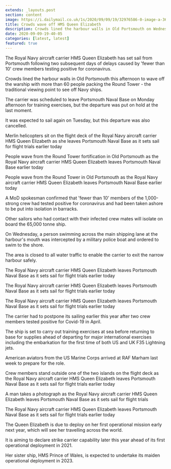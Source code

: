 ```yaml
---
extends: _layouts.post
section: content
image: https://i.dailymail.co.uk/1s/2020/09/09/19/32976586-0-image-a-36_1599676185999.jpg 
title: Crowds wave off HMS Queen Elizabeth 
description: Crowds lined the harbour walls in Old Portsmouth on Wednesday afternoon to wave off the warship with more than 60 people packing the Round Tower - the traditional viewing point to see off Navy ships. 
date: 2020-09-09-19-40-05 
categories: [latest, latest] 
featured: true 
--- 
```

The Royal Navy aircraft carrier HMS Queen Elizabeth has set sail from Portsmouth following two subsequent days of delays caused by 'fewer than 10' crew members testing positive for coronavirus.

Crowds lined the harbour walls in Old Portsmouth this afternoon to wave off the warship with more than 60 people packing the Round Tower - the traditional viewing point to see off Navy ships.

The carrier was scheduled to leave Portsmouth Naval Base on Monday afternoon for training exercises, but the departure was put on hold at the last moment.

It was expected to sail again on Tuesday, but this departure was also cancelled.

Merlin helicopters sit on the flight deck of the Royal Navy aircraft carrier HMS Queen Elizabeth as she leaves Portsmouth Naval Base as it sets sail for flight trials earlier today

People wave from the Round Tower fortification in Old Portsmouth as the Royal Navy aircraft carrier HMS Queen Elizabeth leaves Portsmouth Naval Base earlier today

People wave from the Round Tower in Old Portsmouth as the Royal Navy aircraft carrier HMS Queen Elizabeth leaves Portsmouth Naval Base earlier today 

A MoD spokesman confirmed that 'fewer than 10' members of the 1,000-strong crew had tested positive for coronavirus and had been taken ashore to be put into isolation in barracks.

Other sailors who had contact with their infected crew mates will isolate on board the 65,000 tonne ship.

On Wednesday, a person swimming across the main shipping lane at the harbour's mouth was intercepted by a military police boat and ordered to swim to the shore.

The area is closed to all water traffic to enable the carrier to exit the narrow harbour safely.

The Royal Navy aircraft carrier HMS Queen Elizabeth leaves Portsmouth Naval Base as it sets sail for flight trials earlier today 

The Royal Navy aircraft carrier HMS Queen Elizabeth leaves Portsmouth Naval Base as it sets sail for flight trials earlier today 

The Royal Navy aircraft carrier HMS Queen Elizabeth leaves Portsmouth Naval Base as it sets sail for flight trials earlier today 

The carrier had to postpone its sailing earlier this year after two crew members tested positive for Covid-19 in April.

The ship is set to carry out training exercises at sea before returning to base for supplies ahead of departing for major international exercises including the embarkation for the first time of both US and UK F35 Lightning jets. 

American aviators from the US Marine Corps arrived at RAF Marham last week to prepare for the role. 

Crew members stand outside one of the two islands on the flight deck as the Royal Navy aircraft carrier HMS Queen Elizabeth leaves Portsmouth Naval Base as it sets sail for flight trials earlier today 

A man takes a photograph as the Royal Navy aircraft carrier HMS Queen Elizabeth leaves Portsmouth Naval Base as it sets sail for flight trials

The Royal Navy aircraft carrier HMS Queen Elizabeth leaves Portsmouth Naval Base as it sets sail for flight trials earlier today 

The Queen Elizabeth is due to deploy on her first operational mission early next year, which will see her travelling across the world.

It is aiming to declare strike carrier capability later this year ahead of its first operational deployment in 2021. 

Her sister ship, HMS Prince of Wales, is expected to undertake its maiden operational deployment in 2023.

